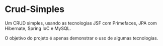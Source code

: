 # Crud-Simples
Um CRUD simples, usando as tecnologias JSF com Primefaces, JPA com Hibernate, Spring IoC e MySQL.

O objetivo do projeto é apenas demonstrar o uso de algumas tecnologias.
